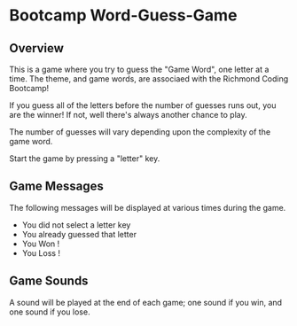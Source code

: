 # Bootcamp Word-Guess-Game

## Overview

This is a game where you try to guess the "Game Word", one letter at a time.
The theme, and game words, are associaed with the Richmond Coding Bootcamp!

If you guess all of the letters before the number of guesses runs out, you
are the winner!  If not, well there's always another chance to play.

The number of guesses will vary depending upon the complexity of the game word.

Start the game by pressing a "letter" key. 

## Game Messages

The following messages will be displayed at various times during the game.

- You did not select a letter key
- You already guessed that letter
- You Won !
- You Loss !

## Game Sounds

A sound will be played at the end of each game; one sound if you win, and one
sound if you lose.